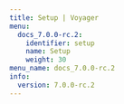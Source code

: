```yaml
---
title: Setup | Voyager
menu:
  docs_7.0.0-rc.2:
    identifier: setup
    name: Setup
    weight: 30
menu_name: docs_7.0.0-rc.2
info:
  version: 7.0.0-rc.2
---
```


